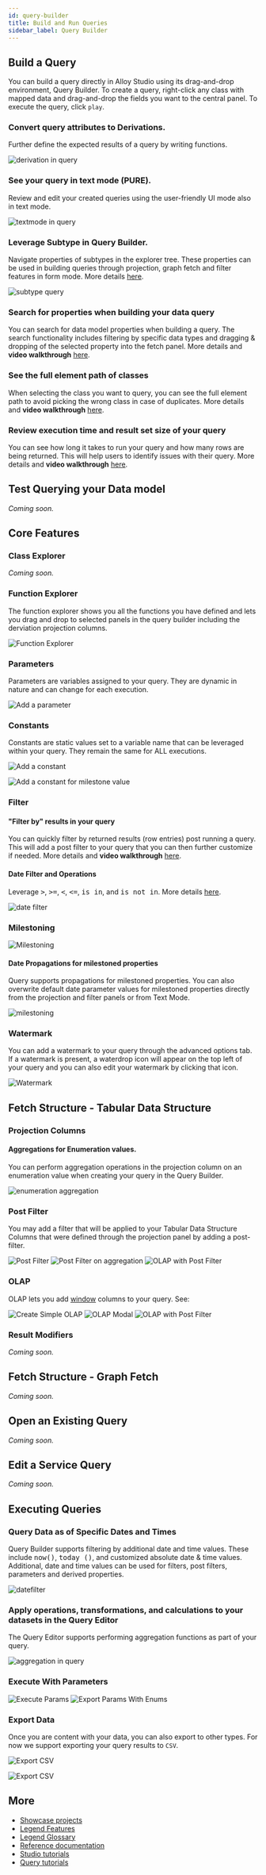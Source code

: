 ```yaml
---
id: query-builder
title: Build and Run Queries
sidebar_label: Query Builder
---
```


## Build a Query
You can build a query directly in Alloy Studio using its drag-and-drop environment, Query Builder. To create a query, right-click any class with mapped data and drag-and-drop the fields you want to the central panel. To execute the query, click `play`. 

### Convert query attributes to Derivations.
Further define the expected results of a query by writing functions.

![derivation in query](../assets/new-feature-derivation.jpg)

### See your query in text mode (PURE).
Review and edit your created queries using the user-friendly UI mode also in text mode.

![textmode in query](../assets/new-textmode-query.jpg)

### Leverage Subtype in Query Builder.
Navigate properties of subtypes in the explorer tree. These properties can be used in building queries through projection, graph fetch and filter features in form mode. More details [here](https://github.com/finos/legend-studio/issues/630).

![subtype query](../assets/new-subtype-query.gif)

### Search for properties when building your data query
You can search for data model properties when building a query. The search functionality includes filtering by specific data types and dragging & dropping of the selected property into the fetch panel. More details and **video walkthrough** [here](https://github.com/finos/legend-studio/pull/1212).

### See the full element path of classes
 When selecting the class you want to query, you can see the full element path to avoid picking the wrong class in case of duplicates. More details and **video walkthrough** [here](https://github.com/finos/legend-studio/pull/1243).

### Review execution time and result set size of your query
You can see how long it takes to run your query and how many rows are being returned. This will help users to identify issues with their query. More details and **video walkthrough** [here](https://github.com/finos/legend-studio/pull/1244).

## Test Querying your Data model

_Coming soon._

## Core Features

### Class Explorer 

_Coming soon._

### Function Explorer

The function explorer shows you all the functions you have defined and lets you drag and drop to selected panels in the query builder including the derviation projection columns.  

![Function Explorer](../assets/query-builder/function-explorer.gif)

### Parameters

Parameters are variables assigned to your query. They are dynamic in nature and can change for each execution.

![Add a parameter](../assets/query-builder/params.gif)

### Constants

Constants are static values set to a variable name that can be leveraged within your query. They remain the same for ALL executions.

![Add a constant](../assets/query-builder/constants-simple.gif)

![Add a constant for milestone value](../assets/query-builder/constants-milestoning.gif)

### Filter

#### "Filter by" results in your query

You can quickly filter by returned results (row entries) post running a query. This will add a post filter to your query that you can then further customize if needed. More details and **video walkthrough** [here](https://github.com/finos/legend-studio/pull/1204).

#### Date Filter and Operations
Leverage <kbd>&gt;</kbd>, <kbd>&gt;=</kbd>, <kbd>&lt;</kbd>, <kbd>&lt;=</kbd>, <kbd>is in</kbd>, and <kbd>is not in</kbd>. More details [here](https://github.com/finos/legend-studio/pull/784).

![date filter](../assets/new-date-filter.gif)

### Milestoning

![Milestoning](../assets/query-builder/milestoning.gif)

#### Date Propagations for milestoned properties
Query supports propagations for milestoned properties. You can also overwrite default date parameter values for milestoned properties directly from the projection and filter panels or from Text Mode.

![milestoning](../assets/milestoning.gif)

### Watermark

You can add a watermark to your query through the advanced options tab. If a watermark is present, a waterdrop icon will appear on the top left of your query and you can also edit your watermark by clicking that icon. 

![Watermark](../assets/query-builder/watermark.gif)

## Fetch Structure - Tabular Data Structure 

### Projection Columns

#### Aggregations for Enumeration values.

You can perform aggregation operations in the projection column on an enumeration value when creating your query in the Query Builder. 

![enumeration aggregation](../assets/enumeration-aggregation.gif)

### Post Filter

You may add a filter that will be applied to your Tabular Data Structure Columns that were defined through the projection panel by adding a post-filter.

![Post Filter](../assets/query-builder/post-filter-simple.gif)
![Post Filter on aggregation](../assets/query-builder/post-filter-aggregation.gif)
![OLAP with Post Filter](../assets/query-builder/post-filter-derived.gif)

### OLAP
OLAP lets you add [window](https://mode.com/sql-tutorial/sql-window-functions/) columns to your query. 
See: 

![Create Simple OLAP](../assets/query-builder/olap-simple.gif)
![OLAP Modal](../assets/query-builder/olap-create-modal.gif)
![OLAP with Post Filter](../assets/query-builder/olap-post-filter.gif)

### Result Modifiers

_Coming soon._

## Fetch Structure - Graph Fetch 

_Coming soon._

## Open an Existing Query 

_Coming soon._

## Edit a Service Query

_Coming soon._

## Executing Queries

### Query Data as of Specific Dates and Times

Query Builder supports filtering by additional date and time values. These include <kbd>now()</kbd>, <kbd>today ()</kbd>, and customized absolute date & time values. Additional, date and time values can be used for filters, post filters, parameters and derived properties.  

![datefilter](../assets/datefilter.gif)

### Apply operations, transformations, and calculations to your datasets in the Query Editor

The Query Editor supports performing aggregation functions as part of your query.

![aggregation in query](../assets/new-aggregations.jpg)

### Execute With Parameters

![Execute Params](../assets/query-builder/execute-params.gif)
![Export Params With Enums](../assets/query-builder/execute-params-enums.gif)

### Export Data

Once you are content with your data, you can also export to other types. For now we support exporting your query results to `CSV`.

![Export CSV](../assets/query-builder/export-csv.gif)

![Export CSV](../assets/query-builder/export-csv-params.gif)

## More
- [Showcase projects](../showcases/showcase-projects.md)
- [Legend Features](../overview/legend-features.md)
- [Legend Glossary](../overview/legend-glossary.md)
- [Reference documentation](../reference/legend-language.md)
- [Studio tutorials](../tutorials/studio-workspace.md)
- [Query tutorials](../tutorials/query-builder.md)
